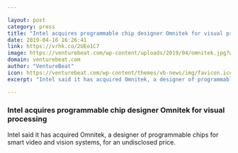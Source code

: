 ```yaml
---

layout: post
category: press
title: "Intel acquires programmable chip designer Omnitek for visual processing"
date: 2019-04-16 16:26:41
link: https://vrhk.co/2UEo1C7
image: https://venturebeat.com/wp-content/uploads/2019/04/omnitek.jpg?w=1200&strip=all
domain: venturebeat.com
author: "VentureBeat"
icon: https://venturebeat.com/wp-content/themes/vb-news/img/favicon.ico
excerpt: "Intel said it has acquired Omnitek, a designer of programmable chips for smart video and vision systems, for an undisclosed price."

---
```


### Intel acquires programmable chip designer Omnitek for visual processing

Intel said it has acquired Omnitek, a designer of programmable chips for smart video and vision systems, for an undisclosed price.